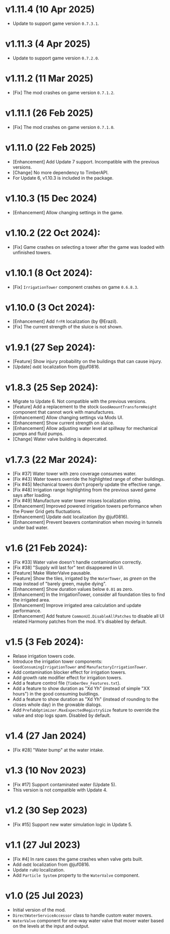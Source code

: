 # v1.11.4 (10 Apr 2025)
* Update to support game version `0.7.3.1`.

# v1.11.3 (4 Apr 2025)
* Update to support game version `0.7.2.0`.

# v1.11.2 (11 Mar 2025)
* [Fix] The mod crashes on game version `0.7.1.2`.

# v1.11.1 (26 Feb 2025)
* [Fix] The mod crashes on game version `0.7.1.0`.

# v1.11.0 (22 Feb 2025)
* [Enhancement] Add Update 7 support. Incompatible with the previous versions.
* [Change] No more dependency to TimberAPI.
* For Update 6, v1.10.3 is included in the package.

# v1.10.3 (15 Dec 2024)
* [Enhancement] Allow changing settings in the game.

# v1.10.2 (22 Oct 2024):
* [Fix] Game crashes on selecting a tower after the game was loaded with unfinished towers.

# v1.10.1 (8 Oct 2024):
* [Fix] `IrrigationTower` component crashes on game `0.6.8.3`.

# v1.10.0 (3 Oct 2024):
* [Enhancement] Add `frFR` localization (by @Erazil).
* [Fix] The current strength of the sluice is not shown.

# v1.9.1 (27 Sep 2024):
* [Feature] Show injury probability on the buildings that can cause injury.
* [Update] `deDE` localization from @juf0816.

# v1.8.3 (25 Sep 2024):
* Migrate to Update 6. Not compatible with the previous versions.
* [Feature] Add a replacement to the stock `GoodAmountTransformHeight` component that cannot work with manufactures.
* [Enhancement] Allow changing settings via Mods UI.
* [Enhancement] Show current strength on sluice.
* [Enhancement] Allow adjusting water level at spillway for mechanical pumps and fluid pumps.
* [Change] Water valve building is depercated.

# v1.7.3 (22 Mar 2024):
* [Fix #37] Water tower with zero coverage consumes water.
* [Fix #43] Water towers override the highlighted range of other buildings.
* [Fix #45] Mechanical towers don't properly update the effective range.
* [Fix #48] Irrigation range highlighting from the previous saved game says after loading.
* [Fix #49] Manufacture water tower misses localization string.
* [Enhancement] Improved powered irrigation towers performance when the Power Grid gets fluctuations.
* [Enhancement] Update `deDE` localization (by @juf0816).
* [Enhancement] Prevent beavers contamination when moving in tunnels under bad water.

# v1.6 (21 Feb 2024):
* [Fix #33] Water valve doesn't handle contamination correctly.
* [Fix #38] "Supply will last for" text disappeared in UI.
* [Feature] Make WaterValve pausable.
* [Feature] Show the tiles, irrigated by the `WaterTower`, as *green* on the map instead of
  "barely green, maybe dying".
* [Enhancement] Show duration values below `0.01` as zero.
* [Enhancement] In the IrrigationTower, consider all foundation tiles to find the irrigated area.
* [Enhancement] Improve irrigated area calculation and update performance.
* [Enhancement] Add feature `CommonUI.DisableAllPatches` to disable all UI related Harmony patches
  from the mod. It's disabled by default.

# v1.5 (3 Feb 2024):
* Relase irrigation towers code.
* Introduce the irrigation tower components: `GoodConsumingIrrigationTower` and `ManufactoryIrrigationTower`.
* Add contamination blocker effect for irrigation towers.
* Add growth rate modifier effect for irrigation towers.
* Add a feature control file (`TimberDev_Features.txt`).
* Add a feature to show duration as "Xd Yh" (instead of simple "XX hours") in the good consuming buidlings.
* Add a feature to show duration as "Xd Yh" (instead of rounding to the closes whole day) in the growable dialogs.
* Add `PrefabOptimizer.MaxExpectedRegistrySize` feature to override the value and stop logs spam. Disabled by default.

# v1.4 (27 Jan 2024)
* [Fix #28] "Water bump" at the water intake.

# v1.3 (10 Nov 2023)
* [Fix #17] Support contaminated water (Update 5).
* This version is not compatible with Update 4.

# v1.2 (30 Sep 2023)
* [Fix #15] Support new water simulation logic in Update 5.

# v1.1 (27 Jul 2023)
* [Fix #4] In rare cases the game crashes when valve gets built.
* Add `deDE` localization from @juf0816.
* Update `ruRU` localization.
* Add `Particle System` property to the `WaterValve` component.

# v1.0 (25 Jul 2023)
* Initial version of the mod.
* `DirectWaterServiceAccessor` class to handle custom water movers.
* `WaterValve` component for one-way water valve that mover water based on the levels at the input and
  output.
